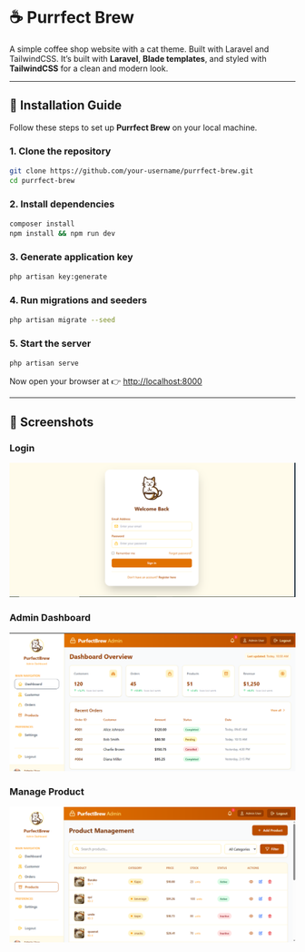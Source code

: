 # ☕ Purrfect Brew

A simple coffee shop website with a cat theme. Built with Laravel and TailwindCSS.
It’s built with **Laravel**, **Blade templates**, and styled with **TailwindCSS** for a clean and modern look.  

---
## 🚀 Installation Guide

Follow these steps to set up **Purrfect Brew** on your local machine.

### 1. Clone the repository
```bash
git clone https://github.com/your-username/purrfect-brew.git
cd purrfect-brew
```

### 2. Install dependencies
```bash
composer install
npm install && npm run dev
```

### 3. Generate application key
```bash
php artisan key:generate
```

### 4. Run migrations and seeders
```bash
php artisan migrate --seed
```

### 5. Start the server
```bash
php artisan serve
```

Now open your browser at 👉 [http://localhost:8000](http://localhost:8000)

---

## 📸 Screenshots

### Login
![login](screenshots/login.png)

### Admin Dashboard
![Dashboard](screenshots/dashboard.png)

### Manage Product
![Product](screenshots/product.png)
